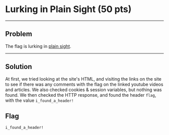 # Lurking in Plain Sight (50 pts)



---

## Problem
The flag is lurking in [plain sight](http://104.236.130.98/plain_sight/).



---

## Solution
At first, we tried looking at the site's HTML, and visiting the links on the site to see if there was any comments with the flag on the linked youtube videos and articles. We also checked cookies & session variables, but nothing was found. We then checked the HTTP response, and found the header ```flag```, with the value ```i_found_a_header!```

## Flag
```i_found_a_header!```